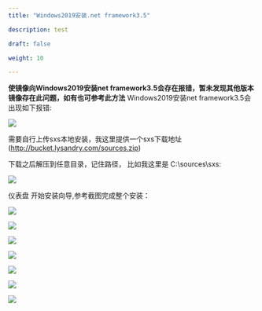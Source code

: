```yaml
---
title: "Windows2019安装.net framework3.5"

description: test

draft: false

weight: 10

---
```



**使镜像向Windows2019安装net framework3.5会存在报错，暂未发现其他版本镜像存在此问题，如有也可参考此方法**
Windows2019安装net framework3.5会出现如下报错:

![](../win2019net3.5/framework1.png)

需要自行上传sxs本地安装，我这里提供一个sxs下载地址 (http://bucket.lysandry.com/sources.zip)

下载之后解压到任意目录，记住路径， 比如我这里是 C:\sources\sxs:

![](../win2019net3.5/framework2.png)

仪表盘 开始安装向导,参考截图完成整个安装：

![](../win2019net3.5/framework3.png)

![](../win2019net3.5/framework4.png)

![](../win2019net3.5/framework5.png)

![](../win2019net3.5/framework6.png)

![](../win2019net3.5/framework7.png)

![](../win2019net3.5/framework8.png)

![](../win2019net3.5/framework9.png)

